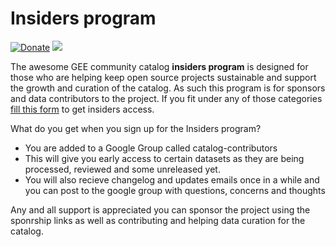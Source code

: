 # Insiders program

[![Donate](https://img.shields.io/badge/Donate-Buy%20me%20a%20Chai-teal)](https://www.buymeacoffee.com/samapriya)
[![](https://img.shields.io/static/v1?label=Sponsor&message=%E2%9D%A4&logo=GitHub&color=%23fe8e86)](https://github.com/sponsors/samapriya)

The awesome GEE community catalog **insiders program** is designed for those who are helping keep open source projects sustainable and support the growth and curation of the catalog. As such this program is for sponsors and data contributors to the project. If you fit under any of those categories [fill this form](https://forms.gle/VPmETGKyvMAd37MV6) to get insiders access.

What do you get when you sign up for the Insiders program?

* You are added to a Google Group called catalog-contributors
* This will give you early access to certain datasets as they are being processed, reviewed and some unreleased yet.
* You will also recieve changelog and updates emails once in a while and you can post to the google group with questions, concerns and thoughts

Any and all support is appreciated you can sponsor the project using the sponrship links as well as contributing and helping data curation for the catalog.
